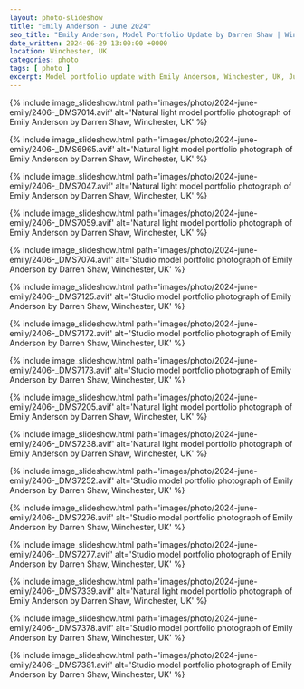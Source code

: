 ```yaml
---
layout: photo-slideshow
title: "Emily Anderson - June 2024"
seo_title: "Emily Anderson, Model Portfolio Update by Darren Shaw | Winchester, UK"
date_written: 2024-06-29 13:00:00 +0000
location: Winchester, UK
categories: photo
tags: [ photo ]
excerpt: Model portfolio update with Emily Anderson, Winchester, UK, June 2024.
---
```


{% include image_slideshow.html path='images/photo/2024-june-emily/2406-_DMS7014.avif' alt='Natural light model
portfolio photograph of Emily Anderson by Darren Shaw, Winchester, UK' %}

{% include image_slideshow.html path='images/photo/2024-june-emily/2406-_DMS6965.avif' alt='Natural light model
portfolio photograph of Emily Anderson by Darren Shaw, Winchester, UK' %}

{% include image_slideshow.html path='images/photo/2024-june-emily/2406-_DMS7047.avif' alt='Natural light model
portfolio photograph of Emily Anderson by Darren Shaw, Winchester, UK' %}

{% include image_slideshow.html path='images/photo/2024-june-emily/2406-_DMS7059.avif' alt='Natural light model
portfolio photograph of Emily Anderson by Darren Shaw, Winchester, UK' %}

{% include image_slideshow.html path='images/photo/2024-june-emily/2406-_DMS7074.avif' alt='Studio model portfolio
photograph of Emily Anderson by Darren Shaw, Winchester, UK' %}

{% include image_slideshow.html path='images/photo/2024-june-emily/2406-_DMS7125.avif' alt='Studio model portfolio
photograph of Emily Anderson by Darren Shaw, Winchester, UK' %}

{% include image_slideshow.html path='images/photo/2024-june-emily/2406-_DMS7172.avif' alt='Studio model portfolio
photograph of Emily Anderson by Darren Shaw, Winchester, UK' %}

{% include image_slideshow.html path='images/photo/2024-june-emily/2406-_DMS7173.avif' alt='Studio model portfolio
photograph of Emily Anderson by Darren Shaw, Winchester, UK' %}

{% include image_slideshow.html path='images/photo/2024-june-emily/2406-_DMS7205.avif' alt='Natural light model
portfolio photograph of Emily Anderson by Darren Shaw, Winchester, UK' %}

{% include image_slideshow.html path='images/photo/2024-june-emily/2406-_DMS7238.avif' alt='Natural light model
portfolio photograph of Emily Anderson by Darren Shaw, Winchester, UK' %}

{% include image_slideshow.html path='images/photo/2024-june-emily/2406-_DMS7252.avif' alt='Studio model portfolio
photograph of Emily Anderson by Darren Shaw, Winchester, UK' %}

{% include image_slideshow.html path='images/photo/2024-june-emily/2406-_DMS7276.avif' alt='Studio model portfolio
photograph of Emily Anderson by Darren Shaw, Winchester, UK' %}

{% include image_slideshow.html path='images/photo/2024-june-emily/2406-_DMS7277.avif' alt='Studio model portfolio
photograph of Emily Anderson by Darren Shaw, Winchester, UK' %}

{% include image_slideshow.html path='images/photo/2024-june-emily/2406-_DMS7339.avif' alt='Natural light model
portfolio photograph of Emily Anderson by Darren Shaw, Winchester, UK' %}

{% include image_slideshow.html path='images/photo/2024-june-emily/2406-_DMS7378.avif' alt='Studio model portfolio
photograph of Emily Anderson by Darren Shaw, Winchester, UK' %}

{% include image_slideshow.html path='images/photo/2024-june-emily/2406-_DMS7381.avif' alt='Studio model portfolio
photograph of Emily Anderson by Darren Shaw, Winchester, UK' %}
